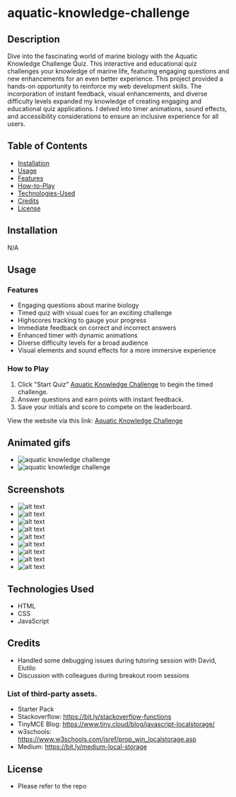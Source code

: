 # aquatic-knowledge-challenge

## Description

Dive into the fascinating world of marine biology with the Aquatic Knowledge Challenge Quiz. This interactive and educational quiz challenges your knowledge of marine life, featuring engaging questions and new enhancements for an even better experience. This project provided a hands-on opportunity to reinforce my web development skills. The incorporation of instant feedback, visual enhancements, and diverse difficulty levels expanded my knowledge of creating engaging and educational quiz applications. I delved into timer animations, sound effects, and accessibility considerations to ensure an inclusive experience for all users.

## Table of Contents

-   [Installation](#installation)
-   [Usage](#usage)
-   [Features](#features)
-   [How-to-Play](#how-to-play)
-   [Technologies-Used](#technologies-used)
-   [Credits](#credits)
-   [License](#license)

## Installation

N/A

## Usage

### Features

-   Engaging questions about marine biology
-   Timed quiz with visual cues for an exciting challenge
-   Highscores tracking to gauge your progress
-   Immediate feedback on correct and incorrect answers
-   Enhanced timer with dynamic animations
-   Diverse difficulty levels for a broad audience
-   Visual elements and sound effects for a more immersive experience

### How to Play

1. Click "Start Quiz" [Aquatic Knowledge Challenge][1] to begin the timed challenge.
2. Answer questions and earn points with instant feedback.
3. Save your initials and score to compete on the leaderboard.

View the website via this link: [Aquatic Knowledge Challenge][1]

## Animated gifs

-   ![aquatic knowledge challenge](./starter/assets/gifs/akc-01.gif)
-   ![aquatic knowledge challenge](./starter/assets/gifs/akc-02.gif)

## Screenshots

-   ![alt text](./starter/assets/images/questions_00.png)
-   ![alt text](./starter/assets/images/questions_01.pngg)
-   ![alt text](./starter/assets/images/questions_02.png)
-   ![alt text](./starter/assets/images/logic_00.png)
-   ![alt text](./starter/assets/images/logic_01.png)
-   ![alt text](./starter/assets/images/logic_02.png)
-   ![alt text](./starter/assets/images/logic_03.png)
-   ![alt text](./starter/assets/images/logic_04.png)
-   ![alt text](./starter/assets/images/scores.png)

## Technologies Used

-   HTML
-   CSS
-   JavaScript

## Credits

-   Handled some debugging issues during tutoring session with David, Elutilo
-   Discussion with colleagues during breakout room sessions

### List of third-party assets.

-   Starter Pack
-   Stackoverflow: https://bit.ly/stackoverflow-functions
-   TinyMCE Blog: https://www.tiny.cloud/blog/javascript-localstorage/
-   w3schools: https://www.w3schools.com/jsref/prop_win_localstorage.asp
-   Medium: https://bit.ly/medium-local-storage

## License

-   Please refer to the repo

[1]: https://francis-gomes-esq.github.io/aquatic-knowledge-challenge/
